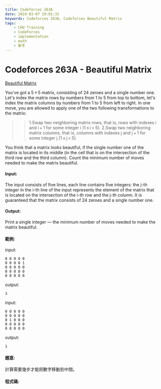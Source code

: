 ```yaml
---
title: Codeforces 263A
date: 2019-03-07 19:01:31
keywords: Codeforces 263A, Codeforces Beautiful Matrix
tags:
    - CHU Training
    - CodeForces
    - implementation
    - math
    - 新手
---
```

# Codeforces 263A - Beautiful Matrix
[Beautiful Matrix](https://codeforces.com/problemset/problem/263/A)

You've got a 5 × 5 matrix, consisting of 24 zeroes and a single number one. Let's index the matrix rows by numbers from 1 to 5 from top to bottom, let's index the matrix columns by numbers from 1 to 5 from left to right. In one move, you are allowed to apply one of the two following transformations to the matrix:
<!-- more -->
>>1.Swap two neighboring matrix rows, that is, rows with indexes i and i + 1 for some integer i (1 ≤ i < 5).
>>2.Swap two neighboring matrix columns, that is, columns with indexes j and j + 1 for some integer j (1 ≤ j < 5).

You think that a matrix looks beautiful, if the single number one of the matrix is located in its middle (in the cell that is on the intersection of the third row and the third column). Count the minimum number of moves needed to make the matrix beautiful.


#### Input:
The input consists of five lines, each line contains five integers: the j-th integer in the i-th line of the input represents the element of the matrix that is located on the intersection of the i-th row and the j-th column. It is guaranteed that the matrix consists of 24 zeroes and a single number one.

#### Output:
Print a single integer — the minimum number of moves needed to make the matrix beautiful.

#### 範例:

input:
```
0 0 0 0 0
0 0 0 0 1
0 0 0 0 0
0 0 0 0 0
0 0 0 0 0
```
output:
```
3
```
input:
```
0 0 0 0 0
0 0 0 0 0
0 1 0 0 0
0 0 0 0 0
0 0 0 0 0
```
output:
```
1
```

#### 題意:
計算需要幾步才能把數字移動到中間。

#### 程式碼:
<script src="https://gist.github.com/Daviswww/4926be670df9b7c761c5cae8d0e29a0f.js"></script>

